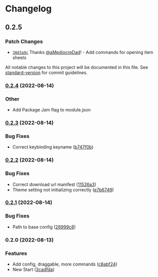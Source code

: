 # Changelog

## 0.2.5

### Patch Changes

- [`30d3a9c`](https://github.com/aMediocreDad/fcp/commit/30d3a9c1a34f897446450ae03f2018fedf69d57f) Thanks [@aMediocreDad](https://github.com/aMediocreDad)! - Add commands for opening item sheets

All notable changes to this project will be documented in this file. See [standard-version](https://github.com/conventional-changelog/standard-version) for commit guidelines.

### [0.2.4](https://github.com/aMediocreDad/fcp/compare/v0.2.3...v0.2.4) (2022-08-14)

### Other

- Add Package Jam flag to module.json

### [0.2.3](https://github.com/aMediocreDad/fcp/compare/v0.2.2...v0.2.3) (2022-08-14)

### Bug Fixes

- Correct keybinding keyname ([b747f0b](https://github.com/aMediocreDad/fcp/commit/b747f0ba0d86b49cfa56b95fbcd2c2b5dfb7d08c))

### [0.2.2](https://github.com/aMediocreDad/fcp/compare/v0.2.1...v0.2.2) (2022-08-14)

### Bug Fixes

- Correct download url manifest ([11526a3](https://github.com/aMediocreDad/fcp/commit/11526a3eba32f051ef9290740e2a6b15bf3640e0))
- Theme setting not initializing correctly ([e7b6749](https://github.com/aMediocreDad/fcp/commit/e7b67490f772784808c7cde722d18331915fbb0e))

### [0.2.1](https://github.com/aMediocreDad/fcp/compare/v0.2.0...v0.2.1) (2022-08-14)

### Bug Fixes

- Path to base config ([26999c8](https://github.com/aMediocreDad/fcp/commit/26999c87cf0e6e3f409897df4a95869b5874da29))

### 0.2.0 (2022-08-13)

### Features

- Add config, draggable, more commands ([c8abf24](https://github.com/aMediocreDad/fcp/commit/c8abf24ea833dad71cb25b965f5c105bd201381c))
- New Start ([3cadfda](https://github.com/aMediocreDad/fcp/commit/3cadfda756984d67961947d7ff8c3bdcb9942cc5))
